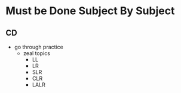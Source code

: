 # Must be Done Subject By Subject
## CD
- go through practice
	- zeal topics
		- LL
		- LR
		- SLR
		- CLR
		- LALR
		
